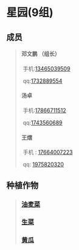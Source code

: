 #                                                                      星园(9组)



## 成员

> #### 邓文鹏 （组长）
>
> ​	手机:<a href ="tel:13465039509">13465039509</a>
>
> ​           qq:[1732889554](http://wpa.qq.com/msgrd?v=3&uin=1732889554&site=qq&menu=yes)
>
>  
>
> #### 汤卓
>
> ​       手机:<a href="tel:17866711512">17866711512</a>
>
> ​          qq:[1743560689](http://wpa.qq.com/msgrd?v=3&uin=1743560689&site=qq&menu=yes)
>
> #### 王熠
>
> ​       手机 : <a href="tel:17664007223">17664007223</a>
>
> ​           qq: [1975820320](http://wpa.qq.com/msgrd?v=3&uin=1975820320&site=qq&menu=yes)
>
> 

## 种植作物

> ### [油麦菜](https://baike.baidu.com/item/%E6%B2%B9%E9%BA%A6%E8%8F%9C/646697?fr=aladdin)
>
> ### [生菜](https://baike.baidu.com/item/%E7%94%9F%E8%8F%9C/40578)
>
> ### [黄瓜](https://baike.baidu.com/item/%E9%BB%84%E7%93%9C/792541)

